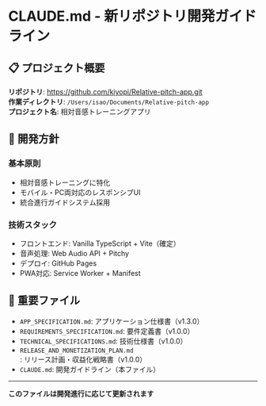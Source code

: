 # CLAUDE.md - 新リポジトリ開発ガイドライン

## 📋 プロジェクト概要

**リポジトリ**: https://github.com/kiyopi/Relative-pitch-app.git  
**作業ディレクトリ**: `/Users/isao/Documents/Relative-pitch-app`  
**プロジェクト名**: 相対音感トレーニングアプリ

## 🎯 開発方針

### 基本原則
- 相対音感トレーニングに特化
- モバイル・PC両対応のレスポンシブUI
- 統合進行ガイドシステム採用

### 技術スタック
- フロントエンド: Vanilla TypeScript + Vite（確定）
- 音声処理: Web Audio API + Pitchy
- デプロイ: GitHub Pages
- PWA対応: Service Worker + Manifest

## 📄 重要ファイル

- `APP_SPECIFICATION.md`: アプリケーション仕様書（v1.3.0）
- `REQUIREMENTS_SPECIFICATION.md`: 要件定義書（v1.0.0）
- `TECHNICAL_SPECIFICATIONS.md`: 技術仕様書（v1.0.0）
- `RELEASE_AND_MONETIZATION_PLAN.md`: リリース計画・収益化戦略書（v1.0.0）
- `CLAUDE.md`: 開発ガイドライン（本ファイル）

---

**このファイルは開発進行に応じて更新されます**